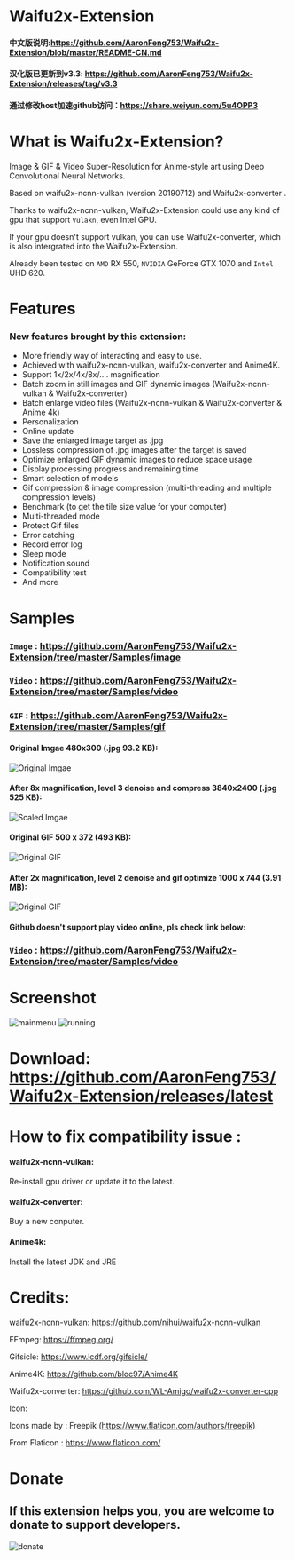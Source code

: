 # Waifu2x-Extension
#### 中文版说明:https://github.com/AaronFeng753/Waifu2x-Extension/blob/master/README-CN.md
#### 汉化版已更新到v3.3: https://github.com/AaronFeng753/Waifu2x-Extension/releases/tag/v3.3
#### 通过修改host加速github访问：https://share.weiyun.com/5u4OPP3
# What is Waifu2x-Extension?
Image & GIF & Video Super-Resolution for Anime-style art using Deep Convolutional Neural Networks.

Based on waifu2x-ncnn-vulkan (version 20190712) and Waifu2x-converter . 

Thanks to waifu2x-ncnn-vulkan, Waifu2x-Extension could use any kind of gpu that support `Vulakn`, even Intel GPU. 

If your gpu doesn't support vulkan, you can use Waifu2x-converter, which is also intergrated into the Waifu2x-Extension.

Already been tested on `AMD` RX 550, `NVIDIA` GeForce GTX 1070 and `Intel` UHD 620.

# Features
### New features brought by this extension:
- More friendly way of interacting and easy to use.
- Achieved with waifu2x-ncnn-vulkan, waifu2x-converter and Anime4K.
- Support 1x/2x/4x/8x/.... magnification
- Batch zoom in still images and GIF dynamic images (Waifu2x-ncnn-vulkan & Waifu2x-converter)
- Batch enlarge video files (Waifu2x-ncnn-vulkan & Waifu2x-converter & Anime 4k)
- Personalization
- Online update
- Save the enlarged image target as .jpg
- Lossless compression of .jpg images after the target is saved
- Optimize enlarged GIF dynamic images to reduce space usage
- Display processing progress and remaining time
- Smart selection of models
- Gif compression & image compression (multi-threading and multiple compression levels)
- Benchmark (to get the tile size value for your computer)
- Multi-threaded mode
- Protect Gif files
- Error catching
- Record error log
- Sleep mode
- Notification sound
- Compatibility test
- And more

# Samples
### **`Image`** : https://github.com/AaronFeng753/Waifu2x-Extension/tree/master/Samples/image

### **`Video`** : https://github.com/AaronFeng753/Waifu2x-Extension/tree/master/Samples/video

### **`GIF`** : https://github.com/AaronFeng753/Waifu2x-Extension/tree/master/Samples/gif

#### Original Imgae 480x300 (.jpg 93.2 KB):
![Original Imgae](/Samples/image/Original_[480x300].jpg)

#### After 8x magnification, level 3 denoise and compress 3840x2400 (.jpg 525 KB):
![Scaled Imgae](/Samples/image/Waifu2x_8x_[3840x2400].jpg)

#### Original GIF 500 x 372 (493 KB):
![Original GIF](/Samples/gif/2_original.gif)

#### After 2x magnification, level 2 denoise and gif optimize 1000 x 744 (3.91 MB):
![Original GIF](/Samples/gif/2_waifu2x_compressed.gif)

#### Github doesn't support play video online, pls check link below:
### **`Video`** : https://github.com/AaronFeng753/Waifu2x-Extension/tree/master/Samples/video

# Screenshot
![mainmenu](/screenshot/mainmenu.png) 
![running](/screenshot/running.png) 

# Download: https://github.com/AaronFeng753/Waifu2x-Extension/releases/latest

# How to fix compatibility issue :
#### waifu2x-ncnn-vulkan:
Re-install gpu driver or update it to the latest.
#### waifu2x-converter:
Buy a new conputer.
#### Anime4k:
Install the latest JDK and JRE

# Credits:
waifu2x-ncnn-vulkan:
https://github.com/nihui/waifu2x-ncnn-vulkan

FFmpeg:
https://ffmpeg.org/

Gifsicle:
https://www.lcdf.org/gifsicle/

Anime4K:
https://github.com/bloc97/Anime4K

Waifu2x-converter:
https://github.com/WL-Amigo/waifu2x-converter-cpp

Icon:

Icons made by : Freepik (https://www.flaticon.com/authors/freepik)

From Flaticon : https://www.flaticon.com/

# Donate

## If this extension helps you, you are welcome to donate to support developers.

![donate](/donate.jpg)
